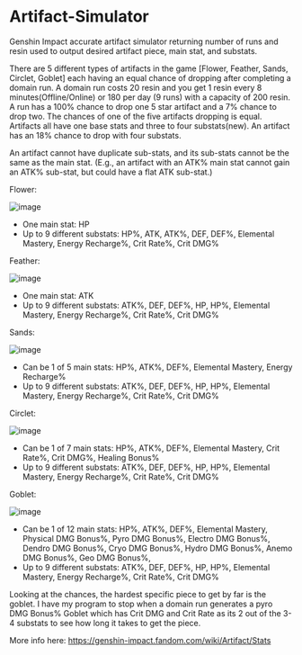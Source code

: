 # Artifact-Simulator
Genshin Impact accurate artifact simulator returning number of runs and resin used to output desired artifact piece, main stat, and substats.

There are 5 different types of artifacts in the game [Flower, Feather, Sands, Circlet, Goblet] each having an equal chance of dropping after completing a domain run. A domain run costs 20 resin and you get 1 resin every 8 minutes(Offline/Online) or 180 per day (9 runs) with a capacity of 200 resin. A run has a 100% chance to drop one 5 star artifact and a 7% chance to drop two. The chances of one of the five artifacts dropping is equal. Artifacts all have one base stats and three to four substats(new). An artifact has an 18% chance to drop with four substats. 

An artifact cannot have duplicate sub-stats, and its sub-stats cannot be the same as the main stat. (E.g., an artifact with an ATK% main stat cannot gain an ATK% sub-stat, but could have a flat ATK sub-stat.) 

Flower:

![image](https://github.com/user-attachments/assets/dea2da5a-441f-4ddf-b0a4-a7a0ba33865f)

- One main stat: HP
- Up to 9 different substats: HP%, ATK, ATK%, DEF, DEF%, Elemental Mastery, Energy Recharge%, Crit Rate%, Crit DMG%

Feather: 

 ![image](https://github.com/user-attachments/assets/2147b886-668b-4448-aa0f-b764f214def5)

 - One main stat: ATK
 - Up to 9 different substats: ATK%, DEF, DEF%, HP, HP%, Elemental Mastery, Energy Recharge%, Crit Rate%, Crit DMG%

Sands:

![image](https://github.com/user-attachments/assets/65d0a70d-5bd2-4554-a818-0016e08220d6)

- Can be 1 of 5 main stats: HP%, ATK%, DEF%, Elemental Mastery, Energy Recharge%
- Up to 9 different substats: ATK%, DEF, DEF%, HP, HP%, Elemental Mastery, Energy Recharge%, Crit Rate%, Crit DMG%

Circlet:

![image](https://github.com/user-attachments/assets/a6768b29-e729-4b59-b396-5527fc8f0b62)

- Can be 1 of 7 main stats: HP%, ATK%, DEF%, Elemental Mastery, Crit Rate%, Crit DMG%, Healing Bonus%
- Up to 9 different substats: ATK%, DEF, DEF%, HP, HP%, Elemental Mastery, Energy Recharge%, Crit Rate%, Crit DMG%

Goblet:

![image](https://github.com/user-attachments/assets/49a07f34-79ee-448f-95c4-c4219a804884)

- Can be 1 of 12 main stats: HP%, ATK%, DEF%, Elemental Mastery, Physical DMG Bonus%, Pyro DMG Bonus%, Electro DMG Bonus%, Dendro DMG Bonus%, Cryo DMG Bonus%, Hydro DMG Bonus%, Anemo DMG Bonus%, Geo DMG Bonus%,
- Up to 9 different substats: ATK%, DEF, DEF%, HP, HP%, Elemental Mastery, Energy Recharge%, Crit Rate%, Crit DMG%

Looking at the chances, the hardest specific piece to get by far is the goblet. I have my program to stop when a domain run generates a pyro DMG Bonus% Goblet which has Crit DMG and Crit Rate as its 2 out of the 3-4 substats to see how long it takes to get the piece.

More info here: https://genshin-impact.fandom.com/wiki/Artifact/Stats 
